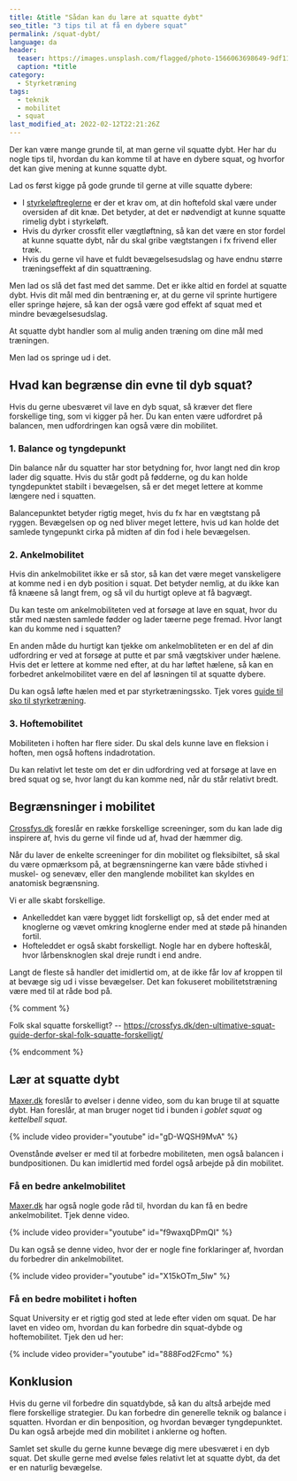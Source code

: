 ```yaml
---
title: &title "Sådan kan du lære at squatte dybt"
seo_title: "3 tips til at få en dybere squat"
permalink: /squat-dybt/
language: da
header:
  teaser: https://images.unsplash.com/flagged/photo-1566063698649-9df11f39ba51?ixlib=rb-1.2.1&ixid=MnwxMjA3fDB8MHxwaG90by1wYWdlfHx8fGVufDB8fHx8&auto=format&fit=crop&h=300&w=400&q=10
  caption: *title
category:
  - Styrketræning
tags:
  - teknik
  - mobilitet
  - squat
last_modified_at: 2022-02-12T22:21:26Z
---
```


Der kan være mange grunde til, at man gerne vil squatte dybt. Her har du nogle tips til, hvordan du kan komme til at have en dybere squat, og hvorfor det kan give mening at kunne squatte dybt.

Lad os først kigge på gode grunde til gerne at ville squatte dybere:

- I [styrkeløftreglerne](/powerlifting-rules/) er der et krav om, at din hoftefold skal være under oversiden af dit knæ. Det betyder, at det er nødvendigt at kunne squatte rimelig dybt i styrkeløft.
- Hvis du dyrker crossfit eller vægtløftning, så kan det være en stor fordel at kunne squatte dybt, når du skal gribe vægtstangen i fx frivend eller træk.
- Hvis du gerne vil have et fuldt bevægelsesudslag og have endnu større træningseffekt af din squattræning.

Men lad os slå det fast med det samme. Det er ikke altid en fordel at squatte dybt. Hvis dit mål med din bentræning er, at du gerne vil sprinte hurtigere eller springe højere, så kan der også være god effekt af squat med et mindre bevægelsesudslag.

At squatte dybt handler som al mulig anden træning om dine mål med træningen.

Men lad os springe ud i det.

## Hvad kan begrænse din evne til dyb squat?

Hvis du gerne ubesværet vil lave en dyb squat, så kræver det flere forskellige ting, som vi kigger på her. Du kan enten være udfordret på balancen, men udfordringen kan også være din mobilitet.

### 1. Balance og tyngdepunkt

Din balance når du squatter har stor betydning for, hvor langt ned din krop lader dig squatte. Hvis du står godt på fødderne, og du kan holde tyngdepunktet stabilt i bevægelsen, så er det meget lettere at komme længere ned i squatten.

Balancepunktet betyder rigtig meget, hvis du fx har en vægtstang på ryggen. Bevægelsen op og ned bliver meget lettere, hvis ud kan holde det samlede tyngepunkt cirka på midten af din fod i hele bevægelsen.

### 2. Ankelmobilitet

Hvis din ankelmobilitet ikke er så stor, så kan det være meget vanskeligere at komme ned i en dyb position i squat. Det betyder nemlig, at du ikke kan få knæene så langt frem, og så vil du hurtigt opleve at få bagvægt.

Du kan teste om ankelmobiliteten ved at forsøge at lave en squat, hvor du står med næsten samlede fødder og lader tæerne pege fremad. Hvor langt kan du komme ned i squatten?

En anden måde du hurtigt kan tjekke om ankelmobliteten er en del af din udfordring er ved at forsøge at putte et par små vægtskiver under hælene. Hvis det er lettere at komme ned efter, at du har løftet hælene, så kan en forbedret ankelmobilitet være en del af løsningen til at squatte dybere.

Du kan også løfte hælen med et par styrketræningssko. Tjek vores [guide til sko til styrketræning](/sko-styrketraening-fitness/).

### 3. Hoftemobilitet

Mobiliteten i hoften har flere sider. Du skal dels kunne lave en fleksion i hoften, men også hoftens indadrotation.

Du kan relativt let teste om det er din udfordring ved at forsøge at lave en bred squat og se, hvor langt du kan komme ned, når du står relativt bredt.

## Begrænsninger i mobilitet

[Crossfys.dk](https://crossfys.dk/den-ultimative-squat-guide-del-2-saadan-bliver-du-en-bedre-squatter/) foreslår en række forskellige screeninger, som du kan lade dig inspirere af, hvis du gerne vil finde ud af, hvad der hæmmer dig.

Når du laver de enkelte screeninger for din mobilitet og fleksibiltet, så skal du være opmærksom på, at begrænsningerne kan være både stivhed i muskel- og senevæv, eller den manglende mobilitet kan skyldes en anatomisk begrænsning.

Vi er alle skabt forskellige.

- Ankelleddet kan være bygget lidt forskelligt op, så det ender med at knoglerne og vævet omkring knoglerne ender med at støde på hinanden fortil.
- Hofteleddet er også skabt forskelligt. Nogle har en dybere hofteskål, hvor lårbensknoglen skal dreje rundt i end andre.

Langt de fleste så handler det imidlertid om, at de ikke får lov af kroppen til at bevæge sig ud i visse bevægelser. Det kan fokuseret mobilitetstræning være med til at råde bod på.

{% comment %}

Folk skal squatte forskelligt? -- https://crossfys.dk/den-ultimative-squat-guide-derfor-skal-folk-squatte-forskelligt/

{% endcomment %}

## Lær at squatte dybt

[Maxer.dk](https://maxer.dk/videoer/laer-squatte-dybt) foreslår to øvelser i denne video, som du kan bruge til at squatte dybt. Han foreslår, at man bruger noget tid i bunden i _goblet squat_ og _kettelbell squat_.

{% include video provider="youtube" id="gD-WQSH9MvA" %}

Ovenstånde øvelser er med til at forbedre mobiliteten, men også balancen i bundpositionen. Du kan imidlertid med fordel også arbejde på din mobilitet.

### Få en bedre ankelmobilitet

[Maxer.dk](https://maxer.dk/videoer/ankelmobilitet) har også nogle gode råd til, hvordan du kan få en bedre ankelmobilitet. Tjek denne video.

{% include video provider="youtube" id="f9waxqDPmQI" %}

Du kan også se denne video, hvor der er nogle fine forklaringer af, hvordan du forbedrer din ankelmobilitet.

{% include video provider="youtube" id="X15kOTm_5lw" %}

### Få en bedre mobilitet i hoften

Squat University er et rigtig god sted at lede efter viden om squat. De har lavet en video om, hvordan du kan forbedre din squat-dybde og hoftemobilitet. Tjek den ud her:

{% include video provider="youtube" id="888Fod2Fcmo" %}

## Konklusion

Hvis du gerne vil forbedre din squatdybde, så kan du altså arbejde med flere forskellige strategier. Du kan forbedre din generelle teknik og balance i squatten. Hvordan er din benposition, og hvordan bevæger tyngdepunktet. Du kan også arbejde med din mobilitet i anklerne og hoften.

Samlet set skulle du gerne kunne bevæge dig mere ubesværet i en dyb squat. Det skulle gerne med øvelse føles relativt let at squatte dybt, da det er en naturlig bevægelse.
